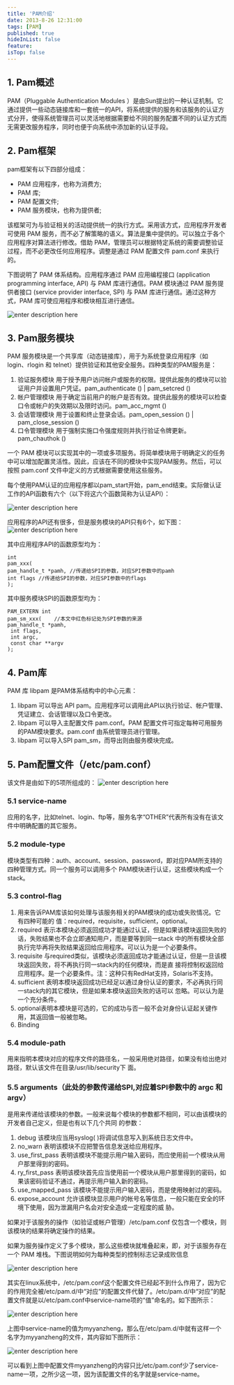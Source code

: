 ```yaml
---
title: 'PAM介绍'
date: 2013-8-26 12:31:00
tags: [PAM]
published: true
hideInList: false
feature: 
isTop: false
---
```


## 1. Pam概述

PAM（Pluggable Authentication Modules ）是由Sun提出的一种认证机制。它通过提供一些动态链接库和一套统一的API，将系统提供的服务和该服务的认证方式分开，使得系统管理员可以灵活地根据需要给不同的服务配置不同的认证方式而无需更改服务程序，同时也便于向系统中添加新的认证手段。

## 2. Pam框架

pam框架有以下四部分组成：

 - PAM 应用程序，也称为消费方;
 - PAM 库;
 - PAM 配置文件;
 - PAM 服务模块，也称为提供者;

该框架可为与验证相关的活动提供统一的执行方式。采用该方式，应用程序开发者可使用 PAM 服务，而不必了解策略的语义。算法是集中提供的。可以独立于各个应用程序对算法进行修改。借助 PAM，管理员可以根据特定系统的需要调整验证过程，而不必更改任何应用程序。调整是通过 PAM 配置文件 pam.conf 来执行的。

下图说明了 PAM 体系结构。应用程序通过 PAM 应用编程接口 (application programming interface, API) 与 PAM 库进行通信。PAM 模块通过 PAM 服务提供者接口 (service provider interface, SPI) 与 PAM 库进行通信。通过这种方式，PAM 库可使应用程序和模块相互进行通信。

![enter description here](https://rexrock.github.io/post-images/1617149921990.png)

## 3. Pam服务模块

PAM 服务模块是一个共享库（动态链接库），用于为系统登录应用程序（如 login、rlogin 和 telnet）提供验证和其他安全服务。四种类型的PAM服务是：

 1. 验证服务模块 用于授予用户访问帐户或服务的权限。提供此服务的模块可以验证用户并设置用户凭证。pam_authenticate () | pam_setcred ()
 2. 帐户管理模块 用于确定当前用户的帐户是否有效。提供此服务的模块可以检查口令或帐户的失效期以及限时访问。pam_acc_mgmt ()
 3. 会话管理模块 用于设置和终止登录会话。pam_open_session () | pam_close_session ()
 4. 口令管理模块 用于强制实施口令强度规则并执行验证令牌更新。pam_chauthok ()

一个 PAM 模块可以实现其中的一项或多项服务。将简单模块用于明确定义的任务中可以增加配置灵活性。因此，应该在不同的模块中实现PAM服务。然后，可以按照 pam.conf 文件中定义的方式根据需要使用这些服务。

每个使用PAM认证的应用程序都以pam_start开始，pam_end结束。实际做认证工作的API函数有六个（以下将这六个函数简称为认证API）：

![enter description here](https://rexrock.github.io/post-images/1617149984619.png)

应用程序的API还有很多，但是服务模块的API只有6个，如下图：
![enter description here](https://rexrock.github.io/post-images/1617149998844.png)

其中应用程序API的函数原型均为：

```
int
pam_xxx(    
pam_handle_t *pamh, //传递给SPI的参数，对应SPI参数中的pamh
int flags //传递给SPI的参数，对应SPI参数中的flags
);
```

其中服务模块SPI的函数原型均为：

```
PAM_EXTERN int
pam_sm_xxx(    //本文中红色标记处为SPI参数的来源
pam_handle_t *pamh,
 int flags,
 int argc,
 const char **argv
);
```

## 4. Pam库

PAM 库 libpam 是PAM体系结构中的中心元素：

 1. libpam 可以导出 API pam。应用程序可以调用此API以执行验证、帐户管理、凭证建立、会话管理以及口令更改。
 2. libpam 可以导入主配置文件 pam.conf。PAM 配置文件可指定每种可用服务的PAM模块要求。pam.conf 由系统管理员进行管理。
 3. libpam 可以导入SPI pam_sm，而导出则由服务模块完成。

## 5. Pam配置文件（/etc/pam.conf）

该文件是由如下的5项所组成的：
![enter description here](https://rexrock.github.io/post-images/1617150114707.png)

### 5.1 service-name

应用的名字，比如telnet、login、ftp等，服务名字“OTHER”代表所有没有在该文件中明确配置的其它服务。

### 5.2 module-type

模块类型有四种：auth、account、session、password，即对应PAM所支持的四种管理方式。同一个服务可以调用多个 PAM模块进行认证，这些模块构成一个stack。

### 5.3 control-flag

 1. 用来告诉PAM库该如何处理与该服务相关的PAM模块的成功或失败情况。它有四种可能的 值：required，requisite，sufficient，optional。
 2. required 表示本模块必须返回成功才能通过认证，但是如果该模块返回失败的话，失败结果也不会立即通知用户，而是要等到同一stack 中的所有模块全部执行完毕再将失败结果返回给应用程序。可以认为是一个必要条件。
 3. requisite 与required类似，该模块必须返回成功才能通过认证，但是一旦该模块返回失败，将不再执行同一stack内的任何模块，而是直 接将控制权返回给应用程序。是一个必要条件。注：这种只有RedHat支持，Solaris不支持。
 4. sufficient 表明本模块返回成功已经足以通过身份认证的要求，不必再执行同一stack内的其它模块，但是如果本模块返回失败的话可以 忽略。可以认为是一个充分条件。
 5. optional表明本模块是可选的，它的成功与否一般不会对身份认证起关键作用，其返回值一般被忽略。
 6. Binding

### 5.4 module-path

用来指明本模块对应的程序文件的路径名，一般采用绝对路径，如果没有给出绝对路径，默认该文件在目录/usr/lib/security下 面。

### 5.5 arguments（此处的参数传递给SPI,对应着SPI参数中的 argc 和 argv）

是用来传递给该模块的参数。一般来说每个模块的参数都不相同，可以由该模块的开发者自己定义，但是也有以下几个共同 的参数：

 1. debug  该模块应当用syslog( )将调试信息写入到系统日志文件中。
 2. no_warn  表明该模块不应把警告信息发送给应用程序。
 3. use_first_pass  表明该模块不能提示用户输入密码，而应使用前一个模块从用户那里得到的密码。
 4. ry_first_pass  表明该模块首先应当使用前一个模块从用户那里得到的密码，如果该密码验证不通过，再提示用户输入新的密码。
 5. use_mapped_pass  该模块不能提示用户输入密码，而是使用映射过的密码。
 6. expose_account  允许该模块显示用户的帐号名等信息，一般只能在安全的环境下使用，因为泄漏用户名会对安全造成一定程度的威 胁。

如果对于该服务的操作（如验证或帐户管理）/etc/pam.conf 仅包含一个模块，则该模块的结果将确定操作的结果。

如果为服务操作定义了多个模块，那么这些模块就堆叠起来，即，对于该服务存在一个 PAM 堆栈。下图说明如何为每种类型的控制标志记录成败信息

![enter description here](https://rexrock.github.io/post-images/1617150280915.png)

其实在linux系统中，/etc/pam.conf这个配置文件已经起不到什么作用了，因为它的作用完全被/etc/pam.d/中“对应”的配置文件代替了。/etc/pam.d/中“对应”的配置文件就是以/etc/pam.conf中service-name项的“值”命名的。如下图所示：

![enter description here](https://rexrock.github.io/post-images/1617150296607.png)

上图中service-name的值为myyanzheng，那么在/etc/pam.d/中就有这样一个名字为myyanzheng的文件，其内容如下图所示：

![enter description here](https://rexrock.github.io/post-images/1617150313336.png)

可以看到上图中配置文件myyanzheng的内容只比/etc/pam.conf少了service-name一项，之所少这一项，因为该配置文件的名字就是service-name。

